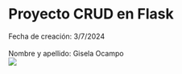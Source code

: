 # Proyecto CRUD en Flask

Fecha de creación: 3/7/2024  
<br>Nombre y apellido: Gisela Ocampo
<br>![](https://www.google.com/url?sa=i&url=https%3A%2F%2Fmedium.com%2F%40diego.coder%2Fservidor-web-b%25C3%25A1sico-con-flask-y-python-fed450716248&psig=AOvVaw3LIeWLWvpLbH8LlTsLk-_j&ust=1720113754256000&source=images&cd=vfe&opi=89978449&ved=0CBQQjRxqFwoTCLj03J-xi4cDFQAAAAAdAAAAABAK)

